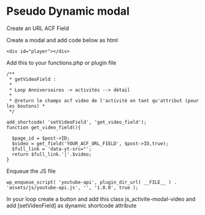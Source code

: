 # Pseudo Dynamic modal

Create an URL ACF Field

Create a modal and add code below as html

```
<div id="player"></div>
```

Add this to your functions.php or plugin file

```
/**
 * getVideoField :
 * 
 * Loop Anniversaires -> activités --> détail
 * 
 * @return le champs acf video de l'activité en tant qu'attribut (pour les boutons) * 
 */
 
add_shortcode( 'setVideoField', 'get_video_field');
function get_video_field(){

  $page_id = $post->ID;
  $video = get_field('YOUR_ACF_URL_FIELD', $post->ID,true);
  $full_link = 'data-yt-src="';
  return $full_link.'|'.$video;
}
```
Enqueue the JS file

```
wp_enqueue_script( 'youtube-api', plugin_dir_url( __FILE__ ) . 'assets/js/youtube-api.js', '', '1.0.0', true );
```

In your loop create a button and add this class js_activite-modal-video and add [setVideoField] as dynamic shortcode attribute
